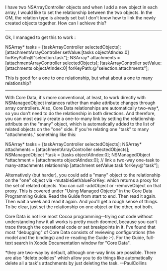 

I have two NSArrayController objects and when I add a new object in each array, I would like to set the relationship between the two objects. In the OM, the relation type is already set but I don't know how to link the newly created objects together. How can I achieve this?

----

Ok, I managed to get this to work :

    
NSArray* tasks = [taskArrayController selectedObjects];
[attachmentArrayController setValue:[tasks objectAtIndex:0] forKeyPath:@"selection.task"];
NSArray* attachments = [attachmentArrayController selectedObjects];
[taskArrayController setValue:[attachments objectAtIndex:0] forKeyPath:@"selection.attachments"];



This is good for a one to one relationship, but what about a one to many relationship?

----

With Core Data, it's more conventional, at least, to work directly with NSManagedObject instances rather than make attribute changes through array controllers. Also, Core Data relationships are automatically two-way*, so you don't need to do the relationship in both directions. And therefore, you can most easily create a one-to-many link by setting the relationship attribute on the "many" object, which is automatically added to the list of related objects on the "one" side. 
If you're relating one "task" to many "attachments," something like this:
    
NSArray* tasks = [taskArrayController selectedObjects];
NSArray* attachments = [attachmentArrayController selectedObjects];
NSManagedObject *task = [tasks objectAtIndex:0];
NSManagedObject *attachment = [attachments objectAtIndex:0];
// link a two-way one-task to many-attachments relationship
[attachment setValue:task forKey:@"task"];

Alternatively (but harder), you could add a "many" object to the relationship on the "one" object via -mutableSetValueForKey: which returns a proxy for the set of related objects. You can call -addObject or -removeObject on that proxy. This is covered under "Using Managed Objects" in the Core Data Programming Guide. Read the Guide from start to end. Then read it again. Then wait a week and read it again. And you'll get a rough sense of things. To be clear, just set the relationship on one object or the other, not both. 

Core Data is not like most Cocoa programming--trying out code without understanding how it all works is pretty much doomed, because you can't trace through the operational code or set breakpoints in it. I've found that most "debugging" of Core Data consists of reviewing configurations (the model and the bindings) and re-reading the Guide :-). For the Guide, full-text search in Xcode Documentation window for "Core Data". 

*they are two-way by default, although one-way links are possible. There are also "delete policies" which allow you to do things like automatically delete all a task's attachments by just deleting the task.
--PaulCollins
